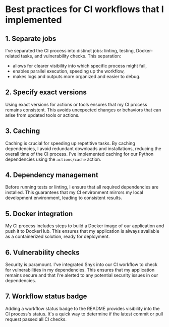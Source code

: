 # Best practices for CI workflows that I implemented

## 1. Separate jobs

I've separated the CI process into distinct jobs: linting, testing, Docker-related tasks, and vulnerability checks. This separation:
- allows for clearer visibility into which specific process might fail,
- enables parallel execution, speeding up the workflow,
- makes logs and outputs more organized and easier to debug.

## 2. Specify exact versions

Using exact versions for actions or tools ensures that my CI process remains consistent. This avoids unexpected changes or behaviors that can arise from updated tools or actions.

## 3. Caching

Caching is crucial for speeding up repetitive tasks. By caching dependencies, I avoid redundant downloads and installations, reducing the overall time of the CI process. I've implemented caching for our Python dependencies using the `actions/cache` action.

## 4. Dependency management

Before running tests or linting, I ensure that all required dependencies are installed. This guarantees that my CI environment mirrors my local development environment, leading to consistent results.

## 5. Docker integration

My CI process includes steps to build a Docker image of our application and push it to DockerHub. This ensures that my application is always available as a containerized solution, ready for deployment.

## 6. Vulnerability checks

Security is paramount. I've integrated Snyk into our CI workflow to check for vulnerabilities in my dependencies. This ensures that my application remains secure and that I're alerted to any potential security issues in our dependencies.

## 7. Workflow status badge

Adding a workflow status badge to the README provides visibility into the CI process's status. It's a quick way to determine if the latest commit or pull request passed all CI checks.
